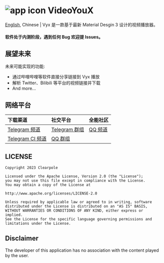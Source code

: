 # ![app icon](https://img-blog.csdnimg.cn/651abd8e43fb44a49c1182c301272306.png) VideoYouX
[English](/readme_en.md), Chinese | 
Vyx 是一款基于最新 Material Desgin 3 设计的视频播放器。


#### 软件处于内测阶段，遇到任何 Bug 欢迎提 Issues。


## 展望未来

未来可能实现的功能:
* 通过哔哩哔哩等软件直接分享链接到 Vyx 播放
* 解析 Twitter、Bilibili 等平台的视频链接并下载
* And more...

## 网络平台

| 下载渠道 | 社交平台 | 全能社区 |
| :---- | :---- | :---- |
| [Telegram 频道](https://t.me/VyxNotice) |[Telegram 群组](https://t.me/VyxChatting)|[QQ 频道](https://pd.qq.com/s/7w9nfu9d) |
| [Telegram CI 频道](https://t.me/VyxCiBuild) |[QQ 群组](http://qm.qq.com/cgi-bin/qm/qr?k=kuEgTkhx0YOeQVfCHpVCJvJRiZ2zvxlr)|

## LICENSE
    Copyright 2023 Clearpole

    Licensed under the Apache License, Version 2.0 (the "License");
    you may not use this file except in compliance with the License.
    You may obtain a copy of the License at

    http://www.apache.org/licenses/LICENSE-2.0

    Unless required by applicable law or agreed to in writing, software
    distributed under the License is distributed on an "AS IS" BASIS,
    WITHOUT WARRANTIES OR CONDITIONS OF ANY KIND, either express or implied.
    See the License for the specific language governing permissions and
    limitations under the License.

## Disclaimer
The developer of this application has no association with the content played by the user.
